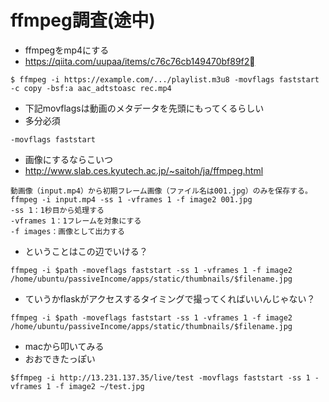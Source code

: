 # ffmpeg調査(途中)

- ffmpegをmp4にする
- https://qiita.com/uupaa/items/c76c76cb149470bf89f2

```
$ ffmpeg -i https://example.com/.../playlist.m3u8 -movflags faststart -c copy -bsf:a aac_adtstoasc rec.mp4
```

- 下記movflagsは動画のメタデータを先頭にもってくるらしい
- 多分必須

```
-movflags faststart
```

- 画像にするならこいつ
- http://www.slab.ces.kyutech.ac.jp/~saitoh/ja/ffmpeg.html

```
動画像（input.mp4）から初期フレーム画像（ファイル名は001.jpg）のみを保存する。
ffmpeg -i input.mp4 -ss 1 -vframes 1 -f image2 001.jpg
-ss 1：1秒目から処理する
-vframes 1：1フレームを対象にする
-f images：画像として出力する
```

- ということはこの辺でいける？

```
ffmpeg -i $path -moveflags faststart -ss 1 -vframes 1 -f image2 /home/ubuntu/passiveIncome/apps/static/thumbnails/$filename.jpg
```

- ていうかflaskがアクセスするタイミングで撮ってくればいいんじゃない？

```
ffmpeg -i $path -moveflags faststart -ss 1 -vframes 1 -f image2 /home/ubuntu/passiveIncome/apps/static/thumbnails/$filename.jpg
```

- macから叩いてみる
- おおできたっぽい


```
$ffmpeg -i http://13.231.137.35/live/test -movflags faststart -ss 1 -vframes 1 -f image2 ~/test.jpg
```